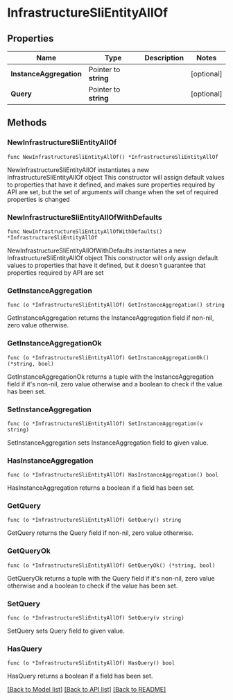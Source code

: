 # InfrastructureSliEntityAllOf

## Properties

Name | Type | Description | Notes
------------ | ------------- | ------------- | -------------
**InstanceAggregation** | Pointer to **string** |  | [optional] 
**Query** | Pointer to **string** |  | [optional] 

## Methods

### NewInfrastructureSliEntityAllOf

`func NewInfrastructureSliEntityAllOf() *InfrastructureSliEntityAllOf`

NewInfrastructureSliEntityAllOf instantiates a new InfrastructureSliEntityAllOf object
This constructor will assign default values to properties that have it defined,
and makes sure properties required by API are set, but the set of arguments
will change when the set of required properties is changed

### NewInfrastructureSliEntityAllOfWithDefaults

`func NewInfrastructureSliEntityAllOfWithDefaults() *InfrastructureSliEntityAllOf`

NewInfrastructureSliEntityAllOfWithDefaults instantiates a new InfrastructureSliEntityAllOf object
This constructor will only assign default values to properties that have it defined,
but it doesn't guarantee that properties required by API are set

### GetInstanceAggregation

`func (o *InfrastructureSliEntityAllOf) GetInstanceAggregation() string`

GetInstanceAggregation returns the InstanceAggregation field if non-nil, zero value otherwise.

### GetInstanceAggregationOk

`func (o *InfrastructureSliEntityAllOf) GetInstanceAggregationOk() (*string, bool)`

GetInstanceAggregationOk returns a tuple with the InstanceAggregation field if it's non-nil, zero value otherwise
and a boolean to check if the value has been set.

### SetInstanceAggregation

`func (o *InfrastructureSliEntityAllOf) SetInstanceAggregation(v string)`

SetInstanceAggregation sets InstanceAggregation field to given value.

### HasInstanceAggregation

`func (o *InfrastructureSliEntityAllOf) HasInstanceAggregation() bool`

HasInstanceAggregation returns a boolean if a field has been set.

### GetQuery

`func (o *InfrastructureSliEntityAllOf) GetQuery() string`

GetQuery returns the Query field if non-nil, zero value otherwise.

### GetQueryOk

`func (o *InfrastructureSliEntityAllOf) GetQueryOk() (*string, bool)`

GetQueryOk returns a tuple with the Query field if it's non-nil, zero value otherwise
and a boolean to check if the value has been set.

### SetQuery

`func (o *InfrastructureSliEntityAllOf) SetQuery(v string)`

SetQuery sets Query field to given value.

### HasQuery

`func (o *InfrastructureSliEntityAllOf) HasQuery() bool`

HasQuery returns a boolean if a field has been set.


[[Back to Model list]](../README.md#documentation-for-models) [[Back to API list]](../README.md#documentation-for-api-endpoints) [[Back to README]](../README.md)


